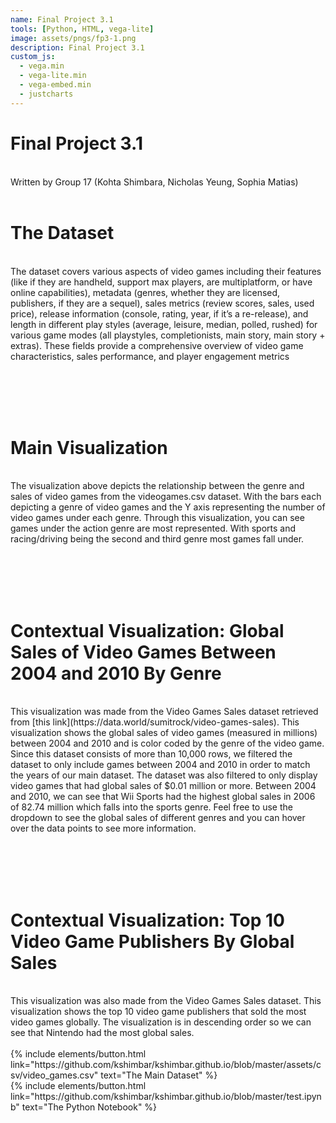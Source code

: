 ```yaml
---
name: Final Project 3.1
tools: [Python, HTML, vega-lite]
image: assets/pngs/fp3-1.png
description: Final Project 3.1
custom_js:
  - vega.min
  - vega-lite.min
  - vega-embed.min
  - justcharts
---
```


# Final Project 3.1 
<br>
Written by Group 17 (Kohta Shimbara, Nicholas Yeung, Sophia Matias)
<br>
<br>

# The Dataset
<br>
The dataset covers various aspects of video games including their features (like if they are handheld, support max players, are multiplatform, or have online capabilities), metadata (genres, whether they are licensed, publishers, if they are a sequel), sales metrics (review scores, sales, used price), release information (console, rating, year, if it’s a re-release), and length in different play styles (average, leisure, median, polled, rushed) for various game modes (all playstyles, completionists, main story, main story + extras). These fields provide a comprehensive overview of video game characteristics, sales performance, and player engagement metrics
<br>
<br>
<br>

<vegachart schema-url="{{ site.baseurl }}/assets/json/fp3-1.json" style="width: 100%"></vegachart>
<br>
<br>

# Main Visualization
<br>
The visualization above depicts the relationship between the genre and sales of video games from the videogames.csv dataset. With the bars each depicting a genre of video games and the Y axis representing the number of video games under each genre. Through this visualization, you can see games under the action genre are most represented. With sports and racing/driving being the second and third genre most games fall under. 
<br>
<br>
<br>

<vegachart schema-url="{{ site.baseurl }}/assets/json/fp3-1-con1.json" style="width: 100%"></vegachart>
<br>
<br>

# Contextual Visualization: Global Sales of Video Games Between 2004 and 2010 By Genre
<br>
This visualization was made from the Video Games Sales dataset retrieved from [this link](https://data.world/sumitrock/video-games-sales). This visualization shows the global sales of video games (measured in millions) between 2004 and 2010 and is color coded by the genre of the video game. Since this dataset consists of more than 10,000 rows, we filtered the dataset to only include games between 2004 and 2010 in order to match the years of our main dataset. The dataset was also filtered to only display video games that had global sales of $0.01 million or more. Between 2004 and 2010, we can see that Wii Sports had the highest global sales in 2006 of 82.74 million which falls into the sports genre. Feel free to use the dropdown to see the global sales of different genres and you can hover over the data points to see more information. 

<br>
<br>
<br>

<vegachart schema-url="{{ site.baseurl }}/assets/json/fp3-1-con2.json" style="width: 100%"></vegachart>

<br>
<br>

# Contextual Visualization: Top 10 Video Game Publishers By Global Sales 
<br>
This visualization was also made from the Video Games Sales dataset. This visualization shows the top 10 video game publishers that sold the most video games globally. The visualization is in descending order so we can see that Nintendo had the most global sales.  

<br>
<br>

<div class="left">
{% include elements/button.html link="https://github.com/kshimbar/kshimbar.github.io/blob/master/assets/csv/video_games.csv" text="The Main Dataset" %}
</div>

<div class="right">
{% include elements/button.html link="https://github.com/kshimbar/kshimbar.github.io/blob/master/test.ipynb" text="The Python Notebook" %}
</div>